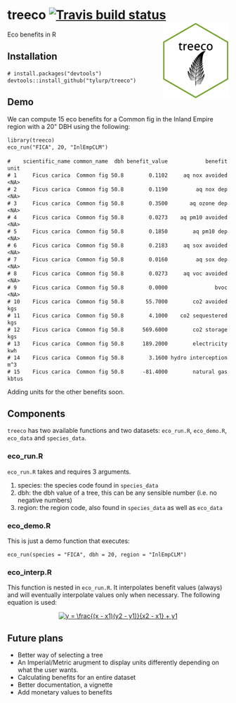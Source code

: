 # treeco [![Travis build status](https://travis-ci.org/tyluRp/treeco.svg?branch=master)](https://travis-ci.org/tyluRp/treeco) <img src="inst/figures/treeco.png" align="right" width=150/>


Eco benefits in R

## Installation

```
# install.packages("devtools")
devtools::install_github("tylurp/treeco")
```

## Demo

We can compute 15 eco benefits for a Common fig in the Inland Empire region with a 20" DBH using the following:

```
library(treeco)
eco_run("FICA", 20, "InlEmpCLM")

#    scientific_name common_name  dbh benefit_value            benefit  unit
# 1     Ficus carica  Common fig 50.8        0.1102     aq nox avoided  <NA>
# 2     Ficus carica  Common fig 50.8        0.1190         aq nox dep  <NA>
# 3     Ficus carica  Common fig 50.8        0.3500       aq ozone dep  <NA>
# 4     Ficus carica  Common fig 50.8        0.0273    aq pm10 avoided  <NA>
# 5     Ficus carica  Common fig 50.8        0.1850        aq pm10 dep  <NA>
# 6     Ficus carica  Common fig 50.8        0.2183     aq sox avoided  <NA>
# 7     Ficus carica  Common fig 50.8        0.0160         aq sox dep  <NA>
# 8     Ficus carica  Common fig 50.8        0.0273     aq voc avoided  <NA>
# 9     Ficus carica  Common fig 50.8        0.0000               bvoc  <NA>
# 10    Ficus carica  Common fig 50.8       55.7000        co2 avoided   kgs
# 11    Ficus carica  Common fig 50.8        4.1000    co2 sequestered   kgs
# 12    Ficus carica  Common fig 50.8      569.6000        co2 storage   kgs
# 13    Ficus carica  Common fig 50.8      189.2000        electricity   kwh
# 14    Ficus carica  Common fig 50.8        3.1600 hydro interception   m^3
# 15    Ficus carica  Common fig 50.8      -81.4000        natural gas kbtus
```

Adding units for the other benefits soon.

## Components

`treeco` has two available functions and two datasets: `eco_run.R`, `eco_demo.R`, `eco_data` and `species_data`.

### eco_run.R

`eco_run.R` takes and requires 3 arguments.

1. species: the species code found in `species_data`
2. dbh: the dbh value of a tree, this can be any sensible number (i.e. no negative numbers)
3. region: the region code, also found in `species_data` as well as `eco_data`

### eco_demo.R

This is just a demo function that executes:

```
eco_run(species = "FICA", dbh = 20, region = "InlEmpCLM")
```

### eco_interp.R

This function is nested in `eco_run.R`. It interpolates benefit values (always) and will eventually interpolate values only when necessary. The following equation is used:

<p align="center"><a href="http://www.codecogs.com/eqnedit.php?latex=y&space;=&space;\frac{(x&space;-&space;x1)(y2&space;-&space;y1)}{x2&space;-&space;x1}&space;&plus;&space;y1" target="_blank"><img src="http://latex.codecogs.com/svg.latex?y&space;=&space;\frac{(x&space;-&space;x1)(y2&space;-&space;y1)}{x2&space;-&space;x1}&space;&plus;&space;y1" title="y = \frac{(x - x1)(y2 - y1)}{x2 - x1} + y1" /></a></p>

## Future plans

* Better way of selecting a tree
* An Imperial/Metric arugment to display units differently depending on what the user wants.
* Calculating benefits for an entire dataset
* Better documentation, a vignette
* Add monetary values to benefits
